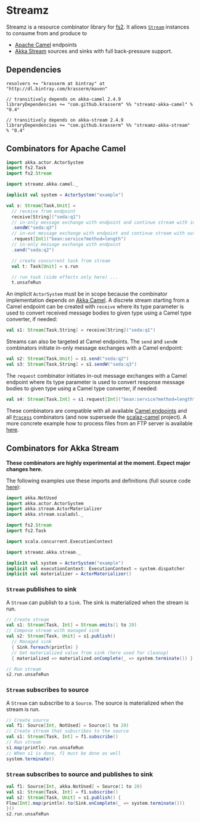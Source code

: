Streamz
=======

Streamz is a resource combinator library for [fs2](https://github.com/functional-streams-for-scala/fs2). It allows [`Stream`](https://oss.sonatype.org/service/local/repositories/releases/archive/co/fs2/fs2-core_2.11/0.9.0-RC2/fs2-core_2.11-0.9.0-RC2-javadoc.jar/!/index.html#fs2.Stream) instances to consume from and produce to

- [Apache Camel](http://camel.apache.org/) endpoints
- [Akka Stream](http://doc.akka.io/docs/akka/2.4/scala/stream/index.html) sources and sinks with full back-pressure support.

Dependencies
------------

    resolvers += "krasserm at bintray" at "http://dl.bintray.com/krasserm/maven"

    // transitively depends on akka-camel 2.4.9
    libraryDependencies += "com.github.krasserm" %% "streamz-akka-camel" % "0.4"

    // transitively depends on akka-stream 2.4.9
    libraryDependencies += "com.github.krasserm" %% "streamz-akka-stream" % "0.4"

Combinators for Apache Camel
----------------------------

```scala
import akka.actor.ActorSystem
import fs2.Task
import fs2.Stream

import streamz.akka.camel._

implicit val system = ActorSystem("example")

val s: Stream[Task,Unit] =
  // receive from endpoint
  receive[String]("seda:q1")
  // in-only message exchange with endpoint and continue stream with in-message
  .sendW("seda:q3")
  // in-out message exchange with endpoint and continue stream with out-message
  .request[Int]("bean:service?method=length")
  // in-only message exchange with endpoint
  .send("seda:q2")

  // create concurrent task from stream
  val t: Task[Unit] = s.run

  // run task (side effects only here) ...
  t.unsafeRun
```

An implicit ``ActorSystem`` must be in scope  because the combinator implementation depends on [Akka Camel](http://doc.akka.io/docs/akka/2.4/scala/camel.html). A discrete stream starting from a Camel endpoint can be created with ``receive`` where its type parameter is used to convert received message bodies to given type using a Camel type converter, if needed:

```scala
val s1: Stream[Task,String] = receive[String]("seda:q1")
```

Streams can also be targeted at Camel endpoints. The ``send`` and ``sendW`` combinators initiate in-only message exchanges with a Camel endpoint:

```scala
val s2: Stream[Task,Unit] = s1.send("seda:q2")
val s3: Stream[Task,String] = s1.sendW("seda:q3")
```
    
The ``request`` combinator initiates in-out message exchanges with a Camel endpoint where its type parameter is used to convert response message bodies to given type using a Camel type converter, if needed:

```scala
val s4: Stream[Task,Int] = s1.request[Int]("bean:service?method=length")
```
   
These combinators are compatible with all available [Camel endpoints](http://camel.apache.org/components.html) and all [`Process`](http://docs.typelevel.org/api/scalaz-stream/stable/latest/doc/#scalaz.stream.Process) combinators (and now supersede the [scalaz-camel](https://github.com/krasserm/scalaz-camel) project). A more concrete example how to process files from an FTP server is available [here](https://github.com/krasserm/streamz/blob/master/streamz-akka-camel/src/test/scala/streamz/example/FtpExample.scala).

Combinators for Akka Stream
---------------------------

**These combinators are highly experimental at the moment. Expect major changes here.**

The following examples use these imports and definitions (full source code [here](https://github.com/krasserm/streamz/blob/master/streamz-akka-stream/src/test/scala/streamz/akka/stream/example/AkkaStreamExample.scala)):

```scala
import akka.NotUsed
import akka.actor.ActorSystem
import akka.stream.ActorMaterializer
import akka.stream.scaladsl._

import fs2.Stream
import fs2.Task

import scala.concurrent.ExecutionContext

import streamz.akka.stream._

implicit val system = ActorSystem("example")
implicit val executionContext: ExecutionContext = system.dispatcher
implicit val materializer = ActorMaterializer()
```

### `Stream` publishes to sink

A `Stream` can publish to a `Sink`. The sink is materialized when the 
stream is run. 

```scala
// Create stream
val s1: Stream[Task, Int] = Stream.emits(1 to 20)
// Compose stream with managed sink
val s2: Stream[Task, Unit] = s1.publish()
  // Managed sink
  { Sink.foreach(println) }
  // Get materialized value from sink (here used for cleanup)
  { materialized => materialized.onComplete(_ => system.terminate()) }

// Run stream
s2.run.unsafeRun
```

### `Stream` subscribes to source

A `Stream` can subscribe to a `Source`. The source is materialized when the 
stream is run.

```scala
// Create source
val f1: Source[Int, NotUsed] = Source(1 to 20)
// Create stream that subscribes to the source
val s1: Stream[Task, Int] = f1.subscribe()
// Run stream
s1.map(println).run.unsafeRun
// When s1 is done, f1 must be done as well
system.terminate()
```

### `Stream` subscribes to source and publishes to sink

```scala
val f1: Source[Int, akka.NotUsed] = Source(1 to 20)
val s1: Stream[Task, Int] = f1.subscribe()
val s2: Stream[Task, Unit] = s1.publish() {
Flow[Int].map(println).to(Sink.onComplete(_ => system.terminate()))
}()
s2.run.unsafeRun
```
